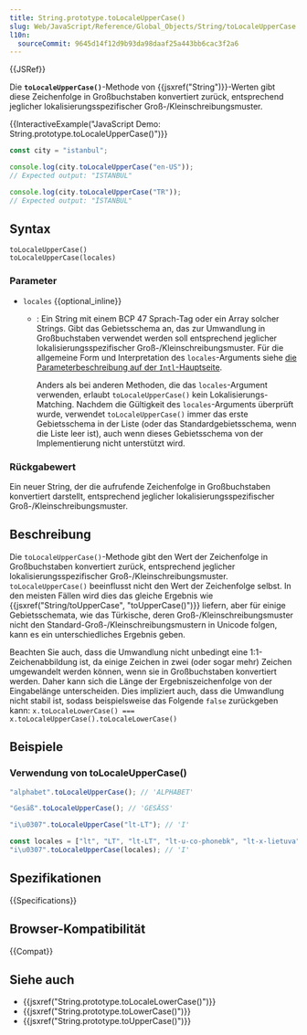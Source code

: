```yaml
---
title: String.prototype.toLocaleUpperCase()
slug: Web/JavaScript/Reference/Global_Objects/String/toLocaleUpperCase
l10n:
  sourceCommit: 9645d14f12d9b93da98daaf25a443bb6cac3f2a6
---
```


{{JSRef}}

Die **`toLocaleUpperCase()`**-Methode von {{jsxref("String")}}-Werten gibt diese Zeichenfolge in Großbuchstaben konvertiert zurück, entsprechend jeglicher lokalisierungsspezifischer Groß-/Kleinschreibungsmuster.

{{InteractiveExample("JavaScript Demo: String.prototype.toLocaleUpperCase()")}}

```js interactive-example
const city = "istanbul";

console.log(city.toLocaleUpperCase("en-US"));
// Expected output: "ISTANBUL"

console.log(city.toLocaleUpperCase("TR"));
// Expected output: "İSTANBUL"
```

## Syntax

```js-nolint
toLocaleUpperCase()
toLocaleUpperCase(locales)
```

### Parameter

- `locales` {{optional_inline}}

  - : Ein String mit einem BCP 47 Sprach-Tag oder ein Array solcher Strings. Gibt das Gebietsschema an, das zur Umwandlung in Großbuchstaben verwendet werden soll entsprechend jeglicher lokalisierungsspezifischer Groß-/Kleinschreibungsmuster. Für die allgemeine Form und Interpretation des `locales`-Arguments siehe [die Parameterbeschreibung auf der `Intl`-Hauptseite](/de/docs/Web/JavaScript/Reference/Global_Objects/Intl#locales_argument).

    Anders als bei anderen Methoden, die das `locales`-Argument verwenden, erlaubt `toLocaleUpperCase()` kein Lokalisierungs-Matching. Nachdem die Gültigkeit des `locales`-Arguments überprüft wurde, verwendet `toLocaleUpperCase()` immer das erste Gebietsschema in der Liste (oder das Standardgebietsschema, wenn die Liste leer ist), auch wenn dieses Gebietsschema von der Implementierung nicht unterstützt wird.

### Rückgabewert

Ein neuer String, der die aufrufende Zeichenfolge in Großbuchstaben konvertiert darstellt, entsprechend jeglicher lokalisierungsspezifischer Groß-/Kleinschreibungsmuster.

## Beschreibung

Die `toLocaleUpperCase()`-Methode gibt den Wert der Zeichenfolge in Großbuchstaben konvertiert zurück, entsprechend jeglicher lokalisierungsspezifischer Groß-/Kleinschreibungsmuster. `toLocaleUpperCase()` beeinflusst nicht den Wert der Zeichenfolge selbst. In den meisten Fällen wird dies das gleiche Ergebnis wie {{jsxref("String/toUpperCase", "toUpperCase()")}} liefern, aber für einige Gebietsschemata, wie das Türkische, deren Groß-/Kleinschreibungsmuster nicht den Standard-Groß-/Kleinschreibungsmustern in Unicode folgen, kann es ein unterschiedliches Ergebnis geben.

Beachten Sie auch, dass die Umwandlung nicht unbedingt eine 1:1-Zeichenabbildung ist, da einige Zeichen in zwei (oder sogar mehr) Zeichen umgewandelt werden können, wenn sie in Großbuchstaben konvertiert werden. Daher kann sich die Länge der Ergebniszeichenfolge von der Eingabelänge unterscheiden. Dies impliziert auch, dass die Umwandlung nicht stabil ist, sodass beispielsweise das Folgende `false` zurückgeben kann:
`x.toLocaleLowerCase() === x.toLocaleUpperCase().toLocaleLowerCase()`

## Beispiele

### Verwendung von toLocaleUpperCase()

```js
"alphabet".toLocaleUpperCase(); // 'ALPHABET'

"Gesäß".toLocaleUpperCase(); // 'GESÄSS'

"i\u0307".toLocaleUpperCase("lt-LT"); // 'I'

const locales = ["lt", "LT", "lt-LT", "lt-u-co-phonebk", "lt-x-lietuva"];
"i\u0307".toLocaleUpperCase(locales); // 'I'
```

## Spezifikationen

{{Specifications}}

## Browser-Kompatibilität

{{Compat}}

## Siehe auch

- {{jsxref("String.prototype.toLocaleLowerCase()")}}
- {{jsxref("String.prototype.toLowerCase()")}}
- {{jsxref("String.prototype.toUpperCase()")}}
